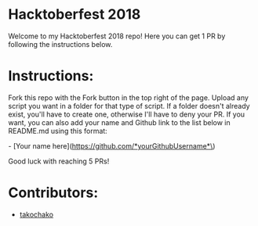 # Hacktoberfest 2018 
Welcome to my Hacktoberfest 2018 repo! Here you can get 1 PR by following the instructions below.

# Instructions:
Fork this repo with the Fork button in the top right of the page. Upload any script you want in a folder for that type of script. If a folder doesn't already exist, you'll have to create one, otherwise I'll have to deny your PR. If you want, you can also add your name and Github link to the list below in README.md using this format:

\- \[Your name here\]\(https://github.com/*yourGithubUsername*\)

Good luck with reaching 5 PRs!

# Contributors:
- [takochako](https://github.com/takochako)
